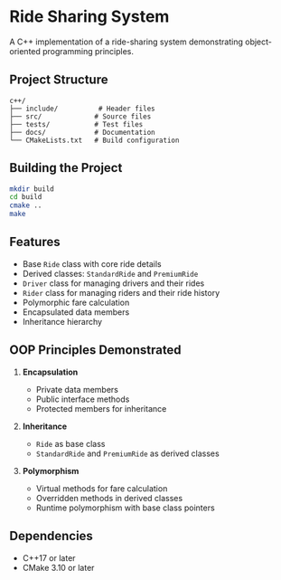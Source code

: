 # Ride Sharing System

A C++ implementation of a ride-sharing system demonstrating object-oriented programming principles.

## Project Structure

```
c++/
├── include/          # Header files
├── src/             # Source files
├── tests/           # Test files
├── docs/            # Documentation
└── CMakeLists.txt   # Build configuration
```

## Building the Project

```bash
mkdir build
cd build
cmake ..
make
```

## Features

- Base `Ride` class with core ride details
- Derived classes: `StandardRide` and `PremiumRide`
- `Driver` class for managing drivers and their rides
- `Rider` class for managing riders and their ride history
- Polymorphic fare calculation
- Encapsulated data members
- Inheritance hierarchy

## OOP Principles Demonstrated

1. **Encapsulation**
   - Private data members
   - Public interface methods
   - Protected members for inheritance

2. **Inheritance**
   - `Ride` as base class
   - `StandardRide` and `PremiumRide` as derived classes

3. **Polymorphism**
   - Virtual methods for fare calculation
   - Overridden methods in derived classes
   - Runtime polymorphism with base class pointers

## Dependencies

- C++17 or later
- CMake 3.10 or later 